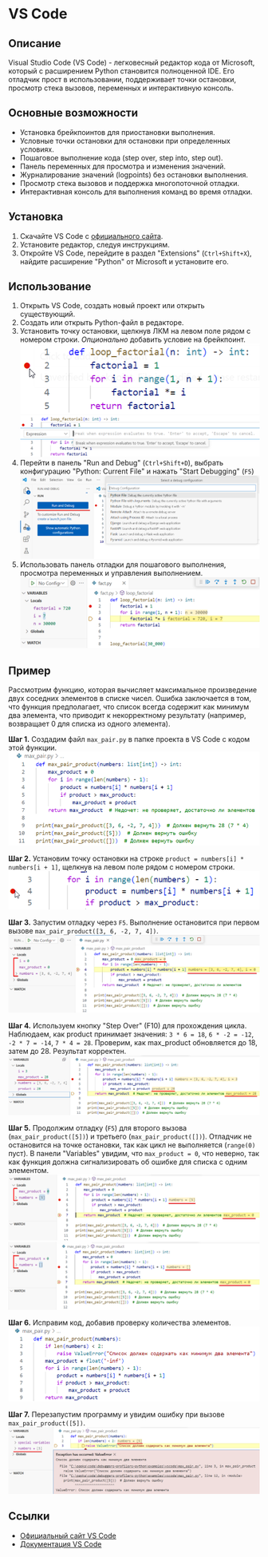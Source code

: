 # VS Code

## Описание
Visual Studio Code (VS Code) - легковесный редактор кода от Microsoft, который с расширением Python становится полноценной IDE. Его отладчик прост в использовании, поддерживает точки остановки, просмотр стека вызовов, переменных и интерактивную консоль.

## Основные возможности
- Установка брейкпоинтов для приостановки выполнения.
- Условные точки остановки для остановки при определенных условиях.
- Пошаговое выполнение кода (step over, step into, step out).
- Панель переменных для просмотра и изменения значений.
- Журналирование значений (logpoints) без остановки выполнения.
- Просмотр стека вызовов и поддержка многопоточной отладки.
- Интерактивная консоль для выполнения команд во время отладки.

## Установка
1. Скачайте VS Code с [официального сайта](https://code.visualstudio.com/download).
2. Установите редактор, следуя инструкциям.
3. Откройте VS Code, перейдите в раздел "Extensions" (`Ctrl+Shift+X`), найдите расширение "Python" от Microsoft и установите его.

## Использование
1. Открыть VS Code, создать новый проект или открыть существующий.
2. Создать или открыть Python-файл в редакторе.
3. Установить точку остановки, щелкнув ЛКМ на левом поле рядом с номером строки. _Опционально_ добавить условие на брейкпоинт. ![Установка брейпоинта в VS Code](../content/vscode/set-breakpoint.png) ![Установка условия на брейкпоинт в VS Code](../content/vscode/condition-breakpoint.png)
4. Перейти в панель "Run and Debug" (`Ctrl+Shift+D`), выбрать конфигурацию "Python: Current File" и нажать "Start Debugging" (`F5`) ![Запуск отладки в VS Code](../content/vscode/start-debug.png)
5. Использовать панель отладки для пошагового выполнения, просмотра переменных и управления выполнением. ![Панель отладки в VS Code](../content/vscode/debug-panel.png)

## Пример

Рассмотрим функцию, которая вычисляет максимальное произведение двух соседних элементов в списке чисел. Ошибка заключается в том, что функция предполагает, что список всегда содержит как минимум два элемента, что приводит к некорректному результату (например, возвращает 0 для списка из одного элемента).

**Шаг 1.** Создадим файл `max_pair.py` в папке проекта в VS Code с кодом этой функции. ![Код функции поиска наибольшего произведения пары](../content/vscode/max-pair.png)

**Шаг 2.** Установим точку остановки на строке `product = numbers[i] * numbers[i + 1]`, щелкнув на левом поле рядом с номером строки. ![Установка брейкпоинта на строке с умножением](../content/vscode/max-pair-breakpoint.png)

**Шаг 3.** Запустим отладку через `F5`. Выполнение остановится при первом вызове `max_pair_product([3, 6, -2, 7, 4])`. ![Остановка в первый раз](../content/vscode/first-stop.png)

**Шаг 4.** Используем кнопку "Step Over" (F10) для прохождения цикла. Наблюдаем, как product принимает значения: `3 * 6 = 18`, `6 * -2 = -12`, `-2 * 7 = -14`, `7 * 4 = 28`. Проверим, как max_product обновляется до 18, затем до 28. Результат корректен. ![Первый результат функции](../content/vscode/return-28.png)

**Шаг 5.** Продолжим отладку (`F5`) для второго вызова (`max_pair_product([5])`) и третьего (`max_pair_product([])`). Отладчик не остановится на точке остановки, так как цикл не выполняется (`range(0)` пуст). В панели "Variables" увидим, что `max_product = 0`, что неверно, так как функция должна сигнализировать об ошибке для списка с одним элементом. ![Второй результат функции](../content/vscode/return-0-first.png) ![Третий результат функции](../content/vscode/return-0-second.png)

**Шаг 6.** Исправим код, добавив проверку количества элементов. ![Условие на два минимум два элемента](../content/vscode/fixed-max-pair.png)

**Шаг 7.** Перезапустим программу и увидим ошибку при вызове `max_pair_product([5])`. ![Ошибка при передаче коротко списка](../content/vscode/error-max-pair.png)

## Ссылки

- [Официальный сайт VS Code](https://code.visualstudio.com/)
- [Документация VS Code](https://code.visualstudio.com/docs)


